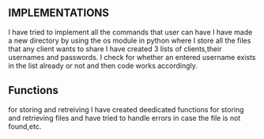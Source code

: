 ## IMPLEMENTATIONS
I have tried to implement all the commands that user can have
I have made a new directory by using the os module in python where I store all the files that any client wants to share
I have created 3 lists of clients,their usernames and passwords. I check for whether an entered username exists in the list already or not and then code works accordingly.
 

## Functions
 for storing and retreiving
I have created deedicated functions for storing and retrieving files and have tried to handle errors in case the file is not found,etc.
